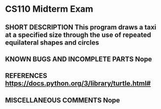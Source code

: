 # CS110 Midterm Exam

## SHORT DESCRIPTION This program draws a taxi at a specified size through the use of repeated equilateral shapes and circles

## KNOWN BUGS AND INCOMPLETE PARTS Nope

## REFERENCES https://docs.python.org/3/library/turtle.html#

## MISCELLANEOUS COMMENTS Nope